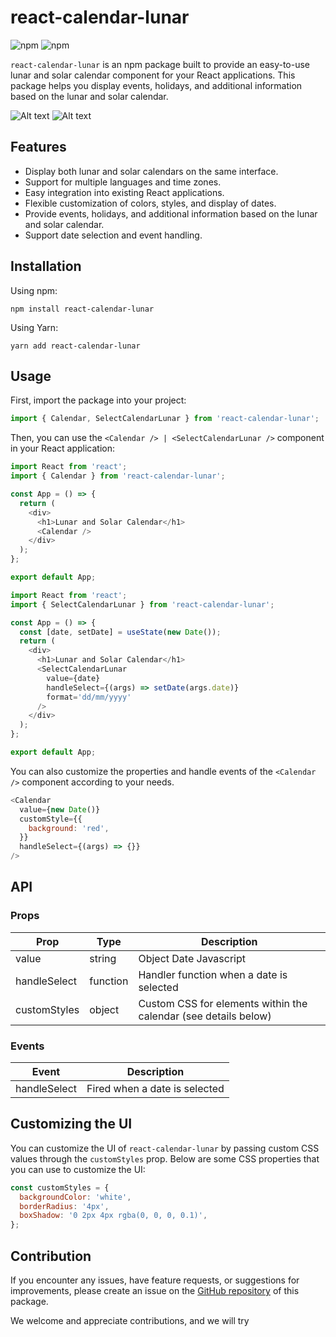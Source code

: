 # react-calendar-lunar

![npm](https://img.shields.io/npm/v/react-calendar-lunar?color=blue)
![npm](https://img.shields.io/npm/dw/react-calendar-lunar)

`react-calendar-lunar` is an npm package built to provide an easy-to-use lunar and solar calendar component for your React applications. This package helps you display events, holidays, and additional information based on the lunar and solar calendar.

![Alt text](https://f10-zpcloud.zdn.vn/678236097113421483/78786c32622eb270eb3f.jpg)
![Alt text](https://f9-zpcloud.zdn.vn/6141911091444494729/0c6507300c2cdc72853d.jpg)

## Features

- Display both lunar and solar calendars on the same interface.
- Support for multiple languages and time zones.
- Easy integration into existing React applications.
- Flexible customization of colors, styles, and display of dates.
- Provide events, holidays, and additional information based on the lunar and solar calendar.
- Support date selection and event handling.

## Installation

Using npm:

```
npm install react-calendar-lunar
```

Using Yarn:

```
yarn add react-calendar-lunar
```

## Usage

First, import the package into your project:

```javascript
import { Calendar, SelectCalendarLunar } from 'react-calendar-lunar';
```

Then, you can use the `<Calendar /> | <SelectCalendarLunar />` component in your React application:

```javascript
import React from 'react';
import { Calendar } from 'react-calendar-lunar';

const App = () => {
  return (
    <div>
      <h1>Lunar and Solar Calendar</h1>
      <Calendar />
    </div>
  );
};

export default App;
```

```javascript
import React from 'react';
import { SelectCalendarLunar } from 'react-calendar-lunar';

const App = () => {
  const [date, setDate] = useState(new Date());
  return (
    <div>
      <h1>Lunar and Solar Calendar</h1>
      <SelectCalendarLunar
        value={date}
        handleSelect={(args) => setDate(args.date)}
        format='dd/mm/yyyy'
      />
    </div>
  );
};

export default App;
```

You can also customize the properties and handle events of the `<Calendar />` component according to your needs.

```javascript
<Calendar
  value={new Date()}
  customStyle={{
    background: 'red',
  }}
  handleSelect={(args) => {}}
/>
```

## API

### Props

| Prop         | Type     | Description                                                     |
| ------------ | -------- | --------------------------------------------------------------- |
| value        | string   | Object Date Javascript                                          |
| handleSelect | function | Handler function when a date is selected                        |
| customStyles | object   | Custom CSS for elements within the calendar (see details below) |

### Events

| Event        | Description                   |
| ------------ | ----------------------------- |
| handleSelect | Fired when a date is selected |

## Customizing the UI

You can customize the UI of `react-calendar-lunar` by passing custom CSS values through the `customStyles` prop. Below are some CSS properties that you can use to customize the UI:

```javascript
const customStyles = {
  backgroundColor: 'white',
  borderRadius: '4px',
  boxShadow: '0 2px 4px rgba(0, 0, 0, 0.1)',
};
```

## Contribution

If you encounter any issues, have feature requests, or suggestions for improvements, please create an issue on the [GitHub repository](https://github.com/huyneeee/react-calendar-lunar.git) of this package.

We welcome and appreciate contributions, and we will try
